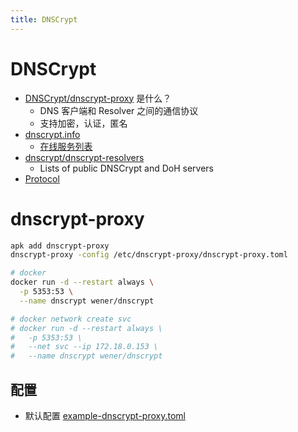 ```yaml
---
title: DNSCrypt
---
```


# DNSCrypt

- [DNSCrypt/dnscrypt-proxy](https://github.com/DNSCrypt/dnscrypt-proxy) 是什么？
  - DNS 客户端和 Resolver 之间的通信协议
  - 支持加密，认证，匿名
- [dnscrypt.info](https://dnscrypt.info/)
  - [在线服务列表](https://dnscrypt.info/public-servers)
- [dnscrypt/dnscrypt-resolvers](https://github.com/dnscrypt/dnscrypt-resolvers)
  - Lists of public DNSCrypt and DoH servers
- [Protocol](https://dnscrypt.info/protocol)

# dnscrypt-proxy

```bash
apk add dnscrypt-proxy
dnscrypt-proxy -config /etc/dnscrypt-proxy/dnscrypt-proxy.toml

# docker
docker run -d --restart always \
  -p 5353:53 \
  --name dnscrypt wener/dnscrypt

# docker network create svc
# docker run -d --restart always \
#   -p 5353:53 \
#   --net svc --ip 172.18.0.153 \
#   --name dnscrypt wener/dnscrypt
```

## 配置

- 默认配置 [example-dnscrypt-proxy.toml](https://github.com/DNSCrypt/dnscrypt-proxy/blob/master/dnscrypt-proxy/example-dnscrypt-proxy.toml)
